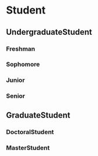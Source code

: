 # Student
## UndergraduateStudent
### Freshman
### Sophomore
### Junior
### Senior
## GraduateStudent
### DoctoralStudent
### MasterStudent